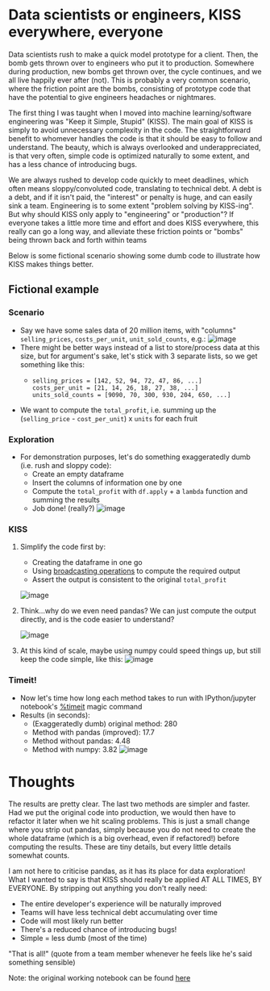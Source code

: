 # Data scientists or engineers, KISS everywhere, everyone

Data scientists rush to make a quick model prototype for a client. Then, the bomb gets thrown over to engineers who put it to production. Somewhere during production, new bombs get thrown over, the cycle continues, and we all live happily ever after (not). This is probably a very common scenario, where the friction point are the bombs, consisting of prototype code that have the potential to give engineers headaches or nightmares.

The first thing I was taught when I moved into machine learning/software engineering was "Keep it Simple, Stupid" (KISS). The main goal of KISS is simply to avoid unnecessary complexity in the code. The straightforward benefit to whomever handles the code is that it should be easy to follow and understand. The beauty, which is always overlooked and underappreciated, is that very often, simple code is optimized naturally to some extent, and has a less chance of introducing bugs.

We are always rushed to develop code quickly to meet deadlines, which often means sloppy/convoluted code, translating to technical debt. A debt is a debt, and if it isn't paid, the "interest" or penalty is huge, and can easily sink a team. Engineering is to some extent "problem solving by KISS-ing". But why should KISS only apply to "engineering" or "production"? If everyone takes a little more time and effort and does KISS everywhere, this really can go a long way, and alleviate these friction points or "bombs" being thrown back and forth within teams

Below is some fictional scenario showing some dumb code to illustrate how KISS makes things better.

## Fictional example
### Scenario
- Say we have some sales data of 20 million items, with "columns" `selling_prices`, `costs_per_unit`, `unit_sold_counts`, e.g.:
  ![image](https://user-images.githubusercontent.com/44337585/156944778-27903a1a-ad90-4f65-b912-073e11fe3b8b.png)
- There might be better ways instead of a list to store/process data at this size, but for argument's sake, let's stick with 3 separate lists, so we get something like this:
  - ```
    selling_prices = [142, 52, 94, 72, 47, 86, ...]
    costs_per_unit = [21, 14, 26, 18, 27, 38, ...]
    units_sold_counts = [9090, 70, 300, 930, 204, 650, ...]
    ```
- We want to compute the `total_profit`, i.e. summing up the (`selling_price` - `cost_per_unit`) x `units` for each fruit

### Exploration
- For demonstration purposes, let's do something exaggeratedly dumb (i.e. rush and sloppy code):
  - Create an empty dataframe 
  - Insert the columns of information one by one
  - Compute the `total_profit` with `df.apply` + a `lambda` function and summing the results
  - Job done! (really?)
![image](https://user-images.githubusercontent.com/44337585/156944962-2f99bda0-e4af-4fd8-b825-1e38a8da8853.png)
  
### KISS
1. Simplify the code first by:
   - Creating the dataframe in one go
   - Using [broadcasting operations](https://numpy.org/doc/stable/user/basics.broadcasting.html) to compute the required output
   - Assert the output is consistent to the original `total_profit`

    ![image](https://user-images.githubusercontent.com/44337585/156945132-045d526d-eda5-4286-8f1f-4e7cd8b3a41a.png)

2. Think...why do we even need pandas? We can just compute the output directly, and is the code easier to understand?

    ![image](https://user-images.githubusercontent.com/44337585/156945203-b93aeb5b-ae81-41a4-80ac-349b11a5614c.png)

3. At this kind of scale, maybe using numpy could speed things up, but still keep the code simple, like this:
    ![image](https://user-images.githubusercontent.com/44337585/156945296-2edc0448-c151-48f2-817e-72dac28d1577.png)


### Timeit!
- Now let's time how long each method takes to run with IPython/jupyter notebook's [%timeit](https://ipython.readthedocs.io/en/stable/interactive/magics.html#magic-timeit) magic command
- Results (in seconds):
  - (Exaggeratedly dumb) original method: 280
  - Method with pandas (improved): 17.7
  - Method without pandas: 4.48
  - Method with numpy: 3.82
![image](https://user-images.githubusercontent.com/44337585/156946987-96652d64-9581-416a-ae4c-a99c7f480cc1.png)

  
# Thoughts

The results are pretty clear. The last two methods are simpler and faster. Had we put the original code into production, we would then have to refactor it later when we hit scaling problems. This is just a small change where you strip out pandas, simply because you do not need to create the whole dataframe (which is a big overhead, even if refactored!) before computing the results. These are tiny details, but every little details somewhat counts.

I am not here to criticise pandas, as it has its place for data exploration! What I wanted to say is that KISS should really be applied AT ALL TIMES, BY EVERYONE. By stripping out anything you don't really need:
- The entire developer's experience will be naturally improved 
- Teams will have less technical debt accumulating over time
- Code will most likely run better
- There's a reduced chance of introducing bugs!
- Simple = less dumb (most of the time)

"That is all!" (quote from a team member whenever he feels like he's said something sensible)

Note: the original working notebook can be found [here](https://github.com/chilledgeek/blog_dump/blob/main/fictional_scenarios/fictional_sales.ipynb)
